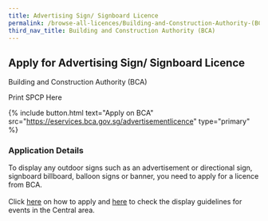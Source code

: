 ```yaml
---
title: Advertising Sign/ Signboard Licence
permalink: /browse-all-licences/Building-and-Construction-Authority-(BCA)/Advertising-Sign--Signboard-Licence
third_nav_title: Building and Construction Authority (BCA)
---
```


## Apply for Advertising Sign/ Signboard Licence

Building and Construction Authority (BCA)

Print SPCP Here


{% include button.html text="Apply on BCA" src="https://eservices.bca.gov.sg/advertisementlicence" type="primary" %}

### Application Details

<p>To display any outdoor signs such as an advertisement or directional sign, signboard billboard, balloon signs or banner, you need to apply for a licence from BCA.<br><br>Click <a href="https://www1.bca.gov.sg/regulatory-info/outdoor-advertisement-licensing/outdoor-advertising-sign-signboard/how-to-apply-for-an-outdoor-advertising-sign-signboard-licence" rel="noopener noreferrer" target="_blank">here</a> on how to apply and <a href="https://www.ura.gov.sg/corporate/guidelines/circulars/dc19-16" rel="noopener noreferrer" target="_blank">here</a> to check the display guidelines for events in the Central area.</p>

